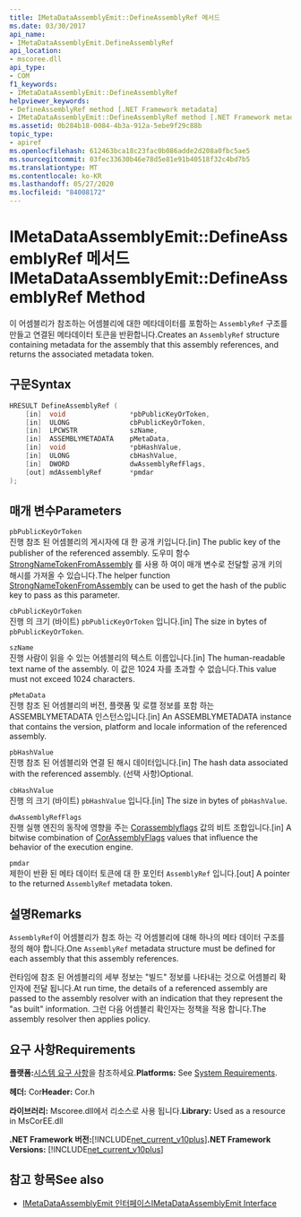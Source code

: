 ```yaml
---
title: IMetaDataAssemblyEmit::DefineAssemblyRef 메서드
ms.date: 03/30/2017
api_name:
- IMetaDataAssemblyEmit.DefineAssemblyRef
api_location:
- mscoree.dll
api_type:
- COM
f1_keywords:
- IMetaDataAssemblyEmit::DefineAssemblyRef
helpviewer_keywords:
- DefineAssemblyRef method [.NET Framework metadata]
- IMetaDataAssemblyEmit::DefineAssemblyRef method [.NET Framework metadata]
ms.assetid: 0b284b18-0084-4b3a-912a-5ebe9f29c88b
topic_type:
- apiref
ms.openlocfilehash: 612463bca18c23fac0b086adde2d208a0fbc5ae5
ms.sourcegitcommit: 03fec33630b46e78d5e81e91b40518f32c4bd7b5
ms.translationtype: MT
ms.contentlocale: ko-KR
ms.lasthandoff: 05/27/2020
ms.locfileid: "84008172"
---
```

# <a name="imetadataassemblyemitdefineassemblyref-method"></a><span data-ttu-id="2238c-102">IMetaDataAssemblyEmit::DefineAssemblyRef 메서드</span><span class="sxs-lookup"><span data-stu-id="2238c-102">IMetaDataAssemblyEmit::DefineAssemblyRef Method</span></span>
<span data-ttu-id="2238c-103">이 어셈블리가 참조하는 어셈블리에 대한 메타데이터를 포함하는 `AssemblyRef` 구조를 만들고 연결된 메타데이터 토큰을 반환합니다.</span><span class="sxs-lookup"><span data-stu-id="2238c-103">Creates an `AssemblyRef` structure containing metadata for the assembly that this assembly references, and returns the associated metadata token.</span></span>  
  
## <a name="syntax"></a><span data-ttu-id="2238c-104">구문</span><span class="sxs-lookup"><span data-stu-id="2238c-104">Syntax</span></span>  
  
```cpp  
HRESULT DefineAssemblyRef (  
    [in]  void                *pbPublicKeyOrToken,  
    [in]  ULONG               cbPublicKeyOrToken,  
    [in]  LPCWSTR             szName,  
    [in]  ASSEMBLYMETADATA    pMetaData,  
    [in]  void                *pbHashValue,  
    [in]  ULONG               cbHashValue,  
    [in]  DWORD               dwAssemblyRefFlags,  
    [out] mdAssemblyRef       *pmdar  
);  
```  
  
## <a name="parameters"></a><span data-ttu-id="2238c-105">매개 변수</span><span class="sxs-lookup"><span data-stu-id="2238c-105">Parameters</span></span>  
 `pbPublicKeyOrToken`  
 <span data-ttu-id="2238c-106">진행 참조 된 어셈블리의 게시자에 대 한 공개 키입니다.</span><span class="sxs-lookup"><span data-stu-id="2238c-106">[in] The public key of the publisher of the referenced assembly.</span></span> <span data-ttu-id="2238c-107">도우미 함수 [StrongNameTokenFromAssembly](../strong-naming/strongnametokenfromassembly-function.md) 를 사용 하 여이 매개 변수로 전달할 공개 키의 해시를 가져올 수 있습니다.</span><span class="sxs-lookup"><span data-stu-id="2238c-107">The helper function [StrongNameTokenFromAssembly](../strong-naming/strongnametokenfromassembly-function.md) can be used to get the hash of the public key to pass as this parameter.</span></span>  
  
 `cbPublicKeyOrToken`  
 <span data-ttu-id="2238c-108">진행 의 크기 (바이트) `pbPublicKeyOrToken` 입니다.</span><span class="sxs-lookup"><span data-stu-id="2238c-108">[in] The size in bytes of `pbPublicKeyOrToken`.</span></span>  
  
 `szName`  
 <span data-ttu-id="2238c-109">진행 사람이 읽을 수 있는 어셈블리의 텍스트 이름입니다.</span><span class="sxs-lookup"><span data-stu-id="2238c-109">[in] The human-readable text name of the assembly.</span></span> <span data-ttu-id="2238c-110">이 값은 1024 자를 초과할 수 없습니다.</span><span class="sxs-lookup"><span data-stu-id="2238c-110">This value must not exceed 1024 characters.</span></span>  
  
 `pMetaData`  
 <span data-ttu-id="2238c-111">진행 참조 된 어셈블리의 버전, 플랫폼 및 로캘 정보를 포함 하는 ASSEMBLYMETADATA 인스턴스입니다.</span><span class="sxs-lookup"><span data-stu-id="2238c-111">[in] An ASSEMBLYMETADATA instance that contains the version, platform and locale information of the referenced assembly.</span></span>  
  
 `pbHashValue`  
 <span data-ttu-id="2238c-112">진행 참조 된 어셈블리와 연결 된 해시 데이터입니다.</span><span class="sxs-lookup"><span data-stu-id="2238c-112">[in] The hash data associated with the referenced assembly.</span></span> <span data-ttu-id="2238c-113">(선택 사항)</span><span class="sxs-lookup"><span data-stu-id="2238c-113">Optional.</span></span>  
  
 `cbHashValue`  
 <span data-ttu-id="2238c-114">진행 의 크기 (바이트) `pbHashValue` 입니다.</span><span class="sxs-lookup"><span data-stu-id="2238c-114">[in] The size in bytes of `pbHashValue`.</span></span>  
  
 `dwAssemblyRefFlags`  
 <span data-ttu-id="2238c-115">진행 실행 엔진의 동작에 영향을 주는 [Corassemblyflags](corassemblyflags-enumeration.md) 값의 비트 조합입니다.</span><span class="sxs-lookup"><span data-stu-id="2238c-115">[in] A bitwise combination of [CorAssemblyFlags](corassemblyflags-enumeration.md) values that influence the behavior of the execution engine.</span></span>  
  
 `pmdar`  
 <span data-ttu-id="2238c-116">제한이 반환 된 메타 데이터 토큰에 대 한 포인터 `AssemblyRef` 입니다.</span><span class="sxs-lookup"><span data-stu-id="2238c-116">[out] A pointer to the returned `AssemblyRef` metadata token.</span></span>  
  
## <a name="remarks"></a><span data-ttu-id="2238c-117">설명</span><span class="sxs-lookup"><span data-stu-id="2238c-117">Remarks</span></span>  
 <span data-ttu-id="2238c-118">`AssemblyRef`이 어셈블리가 참조 하는 각 어셈블리에 대해 하나의 메타 데이터 구조를 정의 해야 합니다.</span><span class="sxs-lookup"><span data-stu-id="2238c-118">One `AssemblyRef` metadata structure must be defined for each assembly that this assembly references.</span></span>  
  
 <span data-ttu-id="2238c-119">런타임에 참조 된 어셈블리의 세부 정보는 "빌드" 정보를 나타내는 것으로 어셈블리 확인자에 전달 됩니다.</span><span class="sxs-lookup"><span data-stu-id="2238c-119">At run time, the details of a referenced assembly are passed to the assembly resolver with an indication that they represent the "as built" information.</span></span> <span data-ttu-id="2238c-120">그런 다음 어셈블리 확인자는 정책을 적용 합니다.</span><span class="sxs-lookup"><span data-stu-id="2238c-120">The assembly resolver then applies policy.</span></span>  
  
## <a name="requirements"></a><span data-ttu-id="2238c-121">요구 사항</span><span class="sxs-lookup"><span data-stu-id="2238c-121">Requirements</span></span>  
 <span data-ttu-id="2238c-122">**플랫폼:**[시스템 요구 사항](../../get-started/system-requirements.md)을 참조하세요.</span><span class="sxs-lookup"><span data-stu-id="2238c-122">**Platforms:** See [System Requirements](../../get-started/system-requirements.md).</span></span>  
  
 <span data-ttu-id="2238c-123">**헤더:** Cor</span><span class="sxs-lookup"><span data-stu-id="2238c-123">**Header:** Cor.h</span></span>  
  
 <span data-ttu-id="2238c-124">**라이브러리:** Mscoree.dll에서 리소스로 사용 됩니다.</span><span class="sxs-lookup"><span data-stu-id="2238c-124">**Library:** Used as a resource in MsCorEE.dll</span></span>  
  
 <span data-ttu-id="2238c-125">**.NET Framework 버전:**[!INCLUDE[net_current_v10plus](../../../../includes/net-current-v10plus-md.md)]</span><span class="sxs-lookup"><span data-stu-id="2238c-125">**.NET Framework Versions:** [!INCLUDE[net_current_v10plus](../../../../includes/net-current-v10plus-md.md)]</span></span>  
  
## <a name="see-also"></a><span data-ttu-id="2238c-126">참고 항목</span><span class="sxs-lookup"><span data-stu-id="2238c-126">See also</span></span>

- [<span data-ttu-id="2238c-127">IMetaDataAssemblyEmit 인터페이스</span><span class="sxs-lookup"><span data-stu-id="2238c-127">IMetaDataAssemblyEmit Interface</span></span>](imetadataassemblyemit-interface.md)
